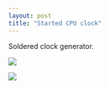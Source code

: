 ```yaml
---
layout: post
title: "Started CPU clock"
---
```



Soldered clock generator.

[![](http://img.youtube.com/vi/gtkKMYmQvT4/0.jpg)](http://www.youtube.com/watch?v=gtkKMYmQvT4)

![](/Relay/Schemes/clock.png)

